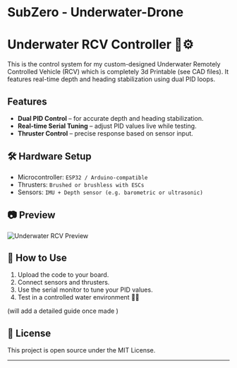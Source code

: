 # SubZero - Underwater-Drone
# Underwater RCV Controller 🤿⚙️

This is the control system for my custom-designed Underwater Remotely Controlled Vehicle (RCV) which is completely 3d Printable (see CAD files). It features real-time depth and heading stabilization using dual PID loops.

## Features

- **Dual PID Control** – for accurate depth and heading stabilization.
- **Real-time Serial Tuning** – adjust PID values live while testing.
- **Thruster Control** – precise response based on sensor input.

## 🛠️ Hardware Setup

- Microcontroller: `ESP32 / Arduino-compatible`
- Thrusters: `Brushed or brushless with ESCs`
- Sensors: `IMU + Depth sensor (e.g. barometric or ultrasonic)`

## 📷 Preview
![Underwater RCV Preview](https://hc-cdn.hel1.your-objectstorage.com/s/v3/169cacbaa439b9f39284ee3624f8a8b8d77cbbc2_image.png)


## 🧪 How to Use

1. Upload the code to your board.
2. Connect sensors and thrusters.
3. Use the serial monitor to tune your PID values.
4. Test in a controlled water environment 🧪🌊

(will add a detailed guide once made )

## 📜 License

This project is open source under the MIT License.

---
